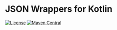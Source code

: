  # JSON Wrappers for Kotlin

[![License](https://img.shields.io/badge/License-Apache_2.0-green.svg)](https://opensource.org/licenses/Apache-2.0)
[![Maven Central](https://img.shields.io/maven-central/v/io.cloudflight.json/json-wrapper.svg?label=Maven%20Central)](https://search.maven.org/artifact/io.cloudflight.json/json-wrapper)


